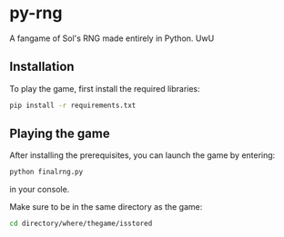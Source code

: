 # py-rng
A fangame of Sol's RNG made entirely in Python.
UwU
## Installation

To play the game, first install the required libraries:

```bash
pip install -r requirements.txt
```

## Playing the game
After installing the prerequisites, you can launch the game by entering:
```bash
python finalrng.py
```
in your console.

Make sure to be in the same directory as the game:
```bash
cd directory/where/thegame/isstored
```
